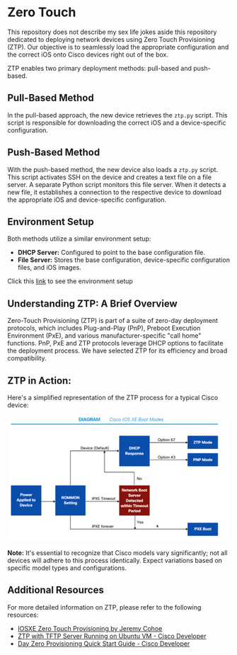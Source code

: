 # Zero Touch 
This repository does not describe my sex life 
jokes aside this repository dedicated to deploying network devices using Zero Touch Provisioning (ZTP). Our objective is to seamlessly load the appropriate configuration and the correct iOS onto Cisco devices right out of the box.

ZTP enables two primary deployment methods: pull-based and push-based.

## Pull-Based Method
In the pull-based approach, the new device retrieves the `ztp.py` script. This script is responsible for downloading the correct iOS and a device-specific configuration.

## Push-Based Method
With the push-based method, the new device also loads a `ztp.py` script. This script activates SSH on the device and creates a text file on a file server. A separate Python script monitors this file server. When it detects a new file, it establishes a connection to the respective device to download the appropriate iOS and device-specific configuration.


## Environment Setup
Both methods utilize a similar environment setup:
- **DHCP Server:** Configured to point to the base configuration file.
- **File Server:** Stores the base configuration, device-specific configuration files, and iOS images.

Click this [link](https://github.com/LetMeGoogleIt4You/CiscoZeroTouch/blob/main/Environment%20Setup/README.md) to see the environment setup

## Understanding ZTP: A Brief Overview
Zero-Touch Provisioning (ZTP) is part of a suite of zero-day deployment protocols, which includes Plug-and-Play (PnP), Preboot Execution Environment (PxE), and various manufacturer-specific "call home" functions. PnP, PxE and ZTP protocols  leverage DHCP options to facilitate the deployment process. 
We have selected ZTP for its efficiency and broad compatibility.

## ZTP in Action: 
Here's a simplified representation of the ZTP process for a typical Cisco device:

![Diagram](https://github.com/LetMeGoogleIt4You/CiscoZeroTouch/blob/main/Picure/Cisco%20XE%20boot%20modes.png)

**Note:** It's essential to recognize that Cisco models vary significantly; not all devices will adhere to this process identically. Expect variations based on specific model types and configurations.

## Additional Resources
For more detailed information on ZTP, please refer to the following resources:
- [IOSXE Zero Touch Provisioning by Jeremy Cohoe](https://github.com/jeremycohoe/IOSXE-Zero-Touch-Provisioning)
- [ZTP with TFTP Server Running on Ubuntu VM - Cisco Developer](https://developer.cisco.com/docs/ios-xe/#!zero-touch-provisioning/ztp-with-tftp-server-running-on-ubuntu-vm)
- [Day Zero Provisioning Quick Start Guide - Cisco Developer](https://developer.cisco.com/docs/ios-xe/#!day-zero-provisioning-quick-start-guide)


